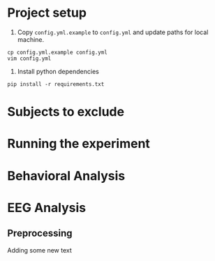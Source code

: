 # Project setup
1. Copy `config.yml.example` to `config.yml` and update paths for local machine.
```
cp config.yml.example config.yml
vim config.yml
```

1. Install python dependencies
```
pip install -r requirements.txt
```

# Subjects to exclude

# Running the experiment

# Behavioral Analysis

# EEG Analysis
## Preprocessing
Adding some new text

